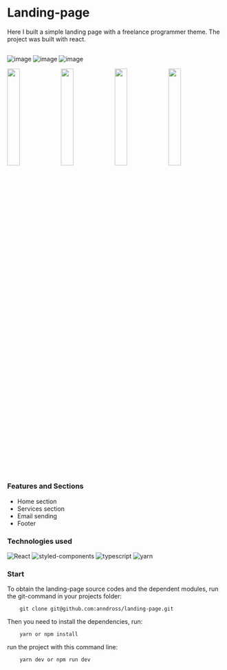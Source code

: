# Landing-page

Here I built a simple landing page with a freelance programmer theme. The project was built with react.
##

![image](https://github.com/anndross/landing-page/assets/132636167/01069257-4f51-460b-aa31-a302be159717)
![image](https://github.com/anndross/landing-page/assets/132636167/11a09e1e-89be-45b6-be1c-a699ade811b8)
![image](https://github.com/anndross/landing-page/assets/132636167/e97bb98d-8ee0-464f-ae00-ed0fe4b93941)
<p float="left">
<img width="24%" src="https://github.com/anndross/landing-page/assets/132636167/ffa9781b-5907-40aa-8545-e175f16a1dfb"/>
<img width="24%" src="https://github.com/anndross/landing-page/assets/132636167/a12b8f58-cda4-467c-860d-ac917c3c5aa2"/>
<img width="24%" src="https://github.com/anndross/landing-page/assets/132636167/5bcb99e2-c216-47b2-8b9e-dbcb3f9791ac"/>
<img width="24%" src="https://github.com/anndross/landing-page/assets/132636167/ef2b1780-2a51-43dd-aa1f-30511dc6ae42"/>
</p>

### Features and Sections

- Home section
- Services section
- Email sending
- Footer

### Technologies used

![React](https://img.shields.io/badge/React-20232A?style=for-the-badge&logo=react&logoColor=61DAFB)
![styled-components](https://img.shields.io/badge/styled--components-DB7093?style=for-the-badge&logo=styled-components&logoColor=white)
![typescript](https://img.shields.io/badge/TypeScript-007ACC?style=for-the-badge&logo=typescript&logoColor=white)
![yarn](https://img.shields.io/badge/Yarn-2C8EBB?style=for-the-badge&logo=yarn&logoColor=white)

### Start

To obtain the landing-page source codes and the dependent modules, run the git-command in your projects folder:

```
    git clone git@github.com:anndross/landing-page.git
```

Then you need to install the dependencies, run:

```
    yarn or npm install
```

run the project with this command line:

```
    yarn dev or npm run dev
```
